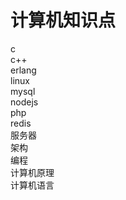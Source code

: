 # 计算机知识点
c  
c++  
erlang  
linux  
mysql  
nodejs  
php  
redis  
服务器  
架构  
编程  
计算机原理  
计算机语言  


